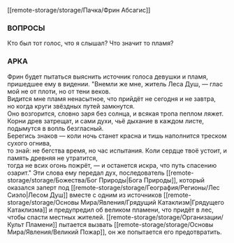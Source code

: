 [[remote-storage/storage/Пачка/Фрин Абсагис]]
### **ВОПРОСЫ**
Кто был тот голос, что я слышал?
Что значит то пламя?
### **АРКА**
Фрин будет пытаться выяснить источник голоса девушки и пламя, пришедшее ему в видении.
"Внемли же мне, житель Леса Душ, — глас мой не от плоти, но от тени веков.  
Видится мне пламя ненасытное, что прийдёт не сегодня и не завтра,  
но когда круги звёздных путей замкнутся.  
Оно возгорится, словно заря без солнца, и всякая тропа пеплом ляжет.  
Корни древ затрещат, и сами духи, чьё дыхание в каждом листе, подымутся в вопль безгласный.  
Берегись знаков — коли ночь станет красна и тишь наполнится треском сухого огнива,  
то знай: не бегства время, но час испытания. 
Коли сердце твоё устоит, и память древняя не утратится,  
тогда не всих огонь пожрёт, — и останется искра, что путь спасению озарит." 
Эти слова ему передал дух, последователь [[remote-storage/storage/Божества/Бог Природы|Бога Природы]], который оказался заперт под [[remote-storage/storage/География/Регионы/Лес Сиэло|Лесом Душ]] вместе с одним из источников [[remote-storage/storage/Основы Мира/Явления/Грядущий Катаклизм|Грядущего Катаклизма]] и предупредил об великом пламени, что придёт в лес, чтобы спасти местных жителей.
[[remote-storage/storage/Организации/Культ Пламени]] пытается вызвать [[remote-storage/storage/Основы Мира/Явления/Великий Пожар]], он же попытается его предотвратить.